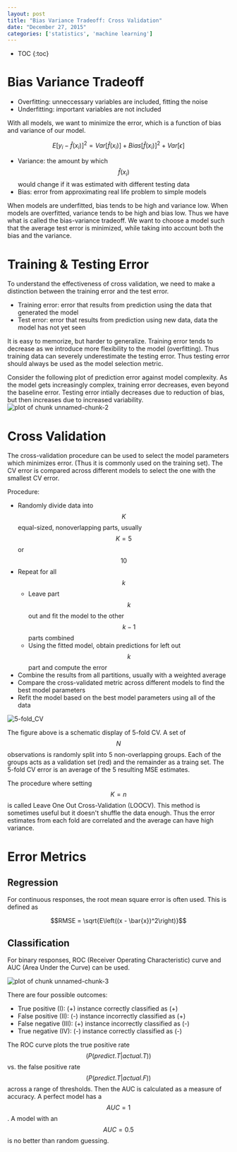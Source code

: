 ```yaml
---
layout: post
title: "Bias Variance Tradeoff: Cross Validation"
date: "December 27, 2015"
categories: ['statistics', 'machine learning']
---
```


* TOC
{:toc}



# Bias Variance Tradeoff

* Overfitting: unneccessary variables are included, fitting the noise
* Underfitting: important variables are not included

With all models, we want to minimize the error, which is a function of bias and variance of our model.

$$ E[y_i - \hat{f}(x_i)]^2 = Var[\hat{f}(x_i)] + Bias[\hat{f}(x_i)]^2 + Var[\epsilon] $$

* Variance: the amount by which $$\hat{f}(x_i)$$ would change if it was estimated with different testing data
* Bias: error from approximating real life problem to simple models

When models are underfitted, bias tends to be high and variance low. When models are overfitted, variance tends to be high and bias low. Thus we have what is called the bias-variance tradeoff. We want to choose a model such that the average test error is minimized, while taking into account both the bias and the variance.

# Training & Testing Error
To understand the effectiveness of cross validation, we need to make a distinction between the training error and the test error.

* Training error: error that results from prediction using the data that generated the model 
* Test error: error that results from prediction using new data, data the model has not yet seen

It is easy to memorize, but harder to generalize. Training error tends to decrease as we introduce more flexibility to the model (overfitting). Thus training data can severely underestimate the testing error. Thus testing error should always be used as the model selection metric.

Consider the following plot of prediction error against model complexity. As the model gets increasingly complex, training error decreases, even beyond the baseline error. Testing error intially decreases due to reduction of bias, but then increases due to increased variability.
<img src="/nhuyhoa/figure/source/2015-12-27-ML-Bias-Variance-and-CV/unnamed-chunk-2-1.png" title="plot of chunk unnamed-chunk-2" alt="plot of chunk unnamed-chunk-2" style="display: block; margin: auto;" />

# Cross Validation
The cross-validation procedure can be used to select the model parameters which minimizes error. (Thus it is commonly used on the training set). The CV error is compared across different models to select the one with the smallest CV error. 

Procedure:

* Randomly divide data into $$K$$ equal-sized, nonoverlapping parts, usually $$K = 5$$ or $$10$$
* Repeat for all $$k$$
  * Leave part $$k$$ out and fit the model to the other $$k - 1$$ parts combined
  * Using the fitted model, obtain predictions for left out $$k$$ part and compute the error
* Combine the results from all partitions, usually with a weighted average
* Compare the cross-validated metric across different models to find the best model parameters
* Refit the model based on the best model parameters using all of the data


![5-fold_CV](http://jnguyen92.github.io/nhuyhoa/figure/images/cross_validation.png)

The figure above is a schematic display of 5-fold CV. A set of $$N$$ observations is randomly split into 5 non-overlapping groups. Each of the groups acts as a validation set (red) and the remainder as a traing set. The 5-fold CV error is an average of the 5 resulting MSE estimates.

The procedure where setting $$K = n$$ is called Leave One Out Cross-Validation (LOOCV). This method is sometimes useful but it doesn't shuffle the data enough. Thus the error estimates from each fold are correlated and the average can have high variance.

# Error Metrics

## Regression
For continuous responses, the root mean square error is often used. This is defined as

$$RMSE = \sqrt{E\left((x - \bar{x})^2\right)}$$

## Classification
For binary responses, ROC (Receiver Operating Characteristic) curve and AUC (Area Under the Curve) can be used. 

<img src="/nhuyhoa/figure/source/2015-12-27-ML-Bias-Variance-and-CV/unnamed-chunk-3-1.png" title="plot of chunk unnamed-chunk-3" alt="plot of chunk unnamed-chunk-3" style="display: block; margin: auto;" />

There are four possible outcomes:

* True positive (I): (+) instance correctly classified as (+)
* False positive (II): (-) instance incorrectly classified as (+)
* False negative (III): (+) instance incorrectly classified as (-)
* True negative (IV): (-) instance correctly classified as (-)

The ROC curve plots the true positive rate $$\left( P(predict.T \vert actual.T) \right)$$ vs. the false positive rate $$\left( P(predict.T \vert actual.F) \right)$$ across a range of thresholds. Then the AUC is calculated as a measure of accuracy. A perfect model has a $$AUC = 1$$. A model with an $$AUC = 0.5$$ is no better than random guessing.
